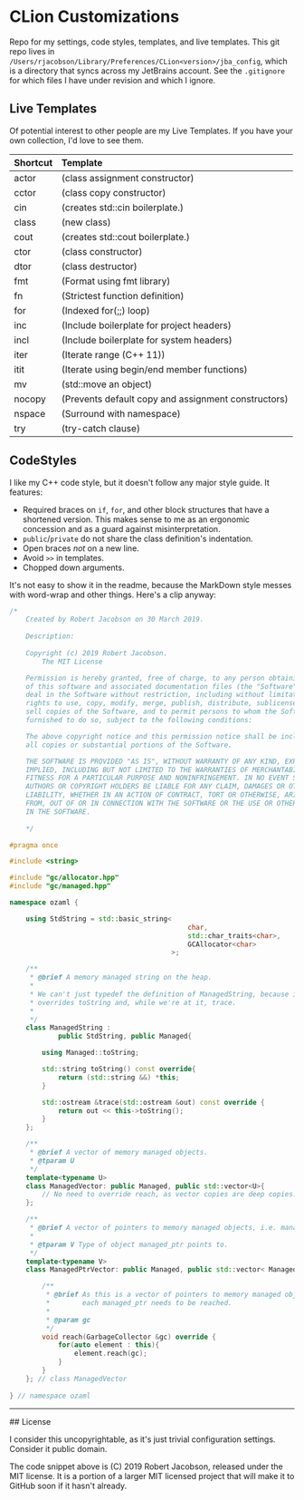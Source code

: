 # CLion Customizations

Repo for my settings, code styles, templates, and live templates. This git repo lives in `/Users/rjacobson/Library/Preferences/CLion<version>/jba_config`, which is a directory that syncs across my JetBrains account. See the `.gitignore` for which files I have under revision and which I ignore.

## Live Templates

Of potential interest to other people are my Live Templates. If you have your own collection, I'd love to see them.

| Shortcut | Template                                            |
| :------- | :-------------------------------------------------- |
| actor    | (class assignment constructor)                      |
| cctor    | (class copy constructor)                            |
| cin      | (creates std::cin boilerplate.)                     |
| class    | (new class)                                         |
| cout     | (creates std::cout boilerplate.)                    |
| ctor     | (class constructor)                                 |
| dtor     | (class destructor)                                  |
| fmt      | (Format using fmt library)                          |
| fn       | (Strictest function definition)                     |
| for      | (Indexed for(;;) loop)                              |
| inc      | (Include boilerplate for project headers)           |
| incl     | (Include boilerplate for system headers)            |
| iter     | (Iterate range (C++ 11))                            |
| itit     | (Iterate using begin/end member functions)          |
| mv       | (std::move an object)                               |
| nocopy   | (Prevents default copy and assignment constructors) |
| nspace   | (Surround with namespace)                           |
| try      | (try-catch clause)                                  |

## CodeStyles

I like my C++ code style, but it doesn't follow any major style guide. It features:

* Required braces on `if`, `for`, and other block structures that have a shortened version. This makes sense to me as an ergonomic concession and as a guard against misinterpretation.
* `public`/`private` do not share the class definition's indentation.
* Open braces *not* on a new line.
* Avoid `>>` in templates.
* Chopped down arguments.

It's not easy to show it in the readme, because the MarkDown style messes with word-wrap and other things. Here's a clip anyway:

```c++
/*
    Created by Robert Jacobson on 30 March 2019.
    
    Description: 
    
    Copyright (c) 2019 Robert Jacobson.        
        The MIT License

    Permission is hereby granted, free of charge, to any person obtaining a copy
    of this software and associated documentation files (the "Software"), to
    deal in the Software without restriction, including without limitation the
    rights to use, copy, modify, merge, publish, distribute, sublicense, and/or
    sell copies of the Software, and to permit persons to whom the Software is
    furnished to do so, subject to the following conditions:

    The above copyright notice and this permission notice shall be included in
    all copies or substantial portions of the Software.

    THE SOFTWARE IS PROVIDED "AS IS", WITHOUT WARRANTY OF ANY KIND, EXPRESS OR
    IMPLIED, INCLUDING BUT NOT LIMITED TO THE WARRANTIES OF MERCHANTABILITY,
    FITNESS FOR A PARTICULAR PURPOSE AND NONINFRINGEMENT. IN NO EVENT SHALL THE
    AUTHORS OR COPYRIGHT HOLDERS BE LIABLE FOR ANY CLAIM, DAMAGES OR OTHER
    LIABILITY, WHETHER IN AN ACTION OF CONTRACT, TORT OR OTHERWISE, ARISING
    FROM, OUT OF OR IN CONNECTION WITH THE SOFTWARE OR THE USE OR OTHER DEALINGS
    IN THE SOFTWARE.
    
    */

#pragma once

#include <string>

#include "gc/allocator.hpp"
#include "gc/managed.hpp"

namespace ozaml {

    using StdString = std::basic_string<
                                            char,
                                            std::char_traits<char>,
                                            GCAllocator<char>
                                        >;

    /**
     * @brief A memory managed string on the heap.
     *
     * We can't just typedef the definition of ManagedString, because it
     * overrides toString and, while we're at it, trace.
     *
     */
    class ManagedString :
            public StdString, public Managed{

        using Managed::toString;

        std::string toString() const override{
            return (std::string &&) *this;
        }

        std::ostream &trace(std::ostream &out) const override {
            return out << this->toString();
        }
    };

    /**
     * @brief A vector of memory managed objects.
     * @tparam U
     */
    template<typename U>
    class ManagedVector: public Managed, public std::vector<U>{
        // No need to override reach, as vector copies are deep copies.
    };

    /**
     * @brief A vector of pointers to memory managed objects, i.e. managed_ptr.
     *
     * @tparam V Type of object managed_ptr points to.
     */
    template<typename V>
    class ManagedPtrVector: public Managed, public std::vector< ManagedPtr<V> >{

        /**
         * @brief As this is a vector of pointers to memory managed objects,
         *        each managed_ptr needs to be reached.
         *
         * @param gc
         */
        void reach(GarbageCollector &gc) override {
            for(auto element : this){
                element.reach(gc);
            }
        }
    }; // class ManagedVector
    
} // namespace ozaml
```

<hr>
## License

I consider this uncopyrightable, as it's just trivial configuration settings. Consider it public domain. 

The code snippet above is (C) 2019 Robert Jacobson, released under the MIT license. It is a portion of a larger MIT licensed project that will make it to GitHub soon if it hasn't already.